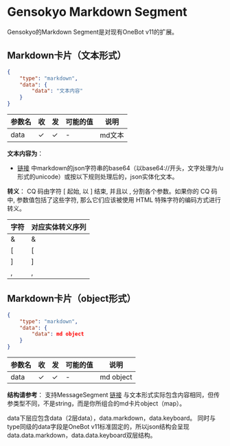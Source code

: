 # Gensokyo Markdown Segment

Gensokyo的Markdown Segment是对现有OneBot v11的扩展。

## Markdown卡片（文本形式）

```json
{
    "type": "markdown",
    "data": {
        "data": "文本内容"
    }
}
```

| 参数名   | 收 | 发 | 可能的值 | 说明        |
|----------|----|----|----------|-------------|
| data     | ✓  | ✓  | -        | md文本      |

**文本内容为**：
- [链接](https://www.yuque.com/km57bt/hlhnxg/ddkv4a2lgcswitei) 中markdown的json字符串的base64（以base64://开头，文字处理为/u形式的unicode）或按以下规则处理后的，json实体化文本。

**转义**：
CQ 码由字符 [ 起始, 以 ] 结束, 并且以 , 分割各个参数。如果你的 CQ 码中, 参数值包括了这些字符, 那么它们应该被使用 HTML 特殊字符的编码方式进行转义。

字符 | 对应实体转义序列
-----|------------------
&    | &amp;
[    | &#91;
]    | &#93;
,    | &#44;

## Markdown卡片（object形式）

```json
{
    "type": "markdown",
    "data": {
        "data": md object
    }
}
```

| 参数名   | 收 | 发 | 可能的值 | 说明        |
|----------|----|----|----------|-------------|
| data     | ✓  | ✓  | -        | md object   |

**结构请参考**：
支持MessageSegment [链接](https://www.yuque.com/km57bt/hlhnxg/ddkv4a2lgcswitei) 与文本形式实际包含内容相同，但传参类型不同，不是string，而是你所组合的md卡片object（map）。

data下层应包含data（2层data），data.markdown，data.keyboard。
同时与type同级的data字段是OneBot v11标准固定的，所以json结构会呈现data.data.markdown，data.data.keyboard双层结构。
